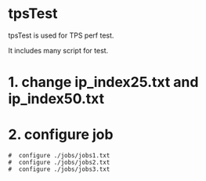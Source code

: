 # tpsTest 

tpsTest is used for TPS perf test.

It includes many script for test.

# 1. change ip_index25.txt and ip_index50.txt
# 2. configure job
	#  configure ./jobs/jobs1.txt
	#  configure ./jobs/jobs2.txt
	#  configure ./jobs/jobs3.txt
